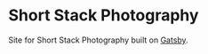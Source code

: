 # Short Stack Photography

Site for Short Stack Photography built on [Gatsby](https://www.gatsbyjs.org/).
